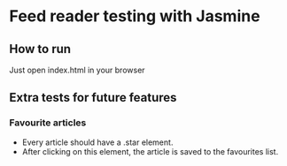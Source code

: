 # Feed reader testing with Jasmine

## How to run

Just open index.html in your browser

## Extra tests for future features

### Favourite articles

- Every article should have a .star element.
- After clicking on this element, the article is saved to the favourites list.